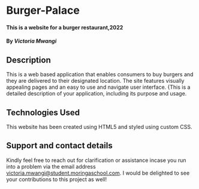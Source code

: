 # Burger-Palace
#### This is a website for a burger restaurant,2022
#### By *Victoria Mwangi*
## Description
This is a web based application that enables consumers to buy burgers and they are delivered to their designated location. The site features visually appealing pages and an easy to use and navigate user interface.
{This is a detailed description of your application, including its purpose and usage. 
## Technologies Used
This website has been created using HTML5 and styled using custom CSS.
## Support and contact details
Kindly feel free to reach out for clarification or assistance incase you run into a problem via the email address victoria.mwangi@student.moringaschool.com. I would be delighted to see your contributions to this project as well!
